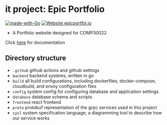 # it project: Epic Portfolio
[![made-with-Go](https://img.shields.io/badge/Made%20with-Go-1f425f.svg)](http://golang.org) [![Website epicportfol.io](https://img.shields.io/website-up-down-green-red/http/epicportfol.io)](http://epicportfol.io)


- A Portfolio website designed for COMP30022

Click [here](https://github.com/joshcarp/grpc-vs-connect/wiki) for documentation

## Directory structure

- `.github` github actions and github settings
- `backend` backend systems, written in go
- `build` all build configurations, including dockerfiles, docker-compose, cloudbuild, and envoy configuration files
- `config` system config for configuring database and application settings
- `database` database schema and scripts
- `frontend` react frontend
- `proto` protobuf representation of the grpc services used in this project
- `sysl` system specification language; a diagramming tool to describe how our service works 
